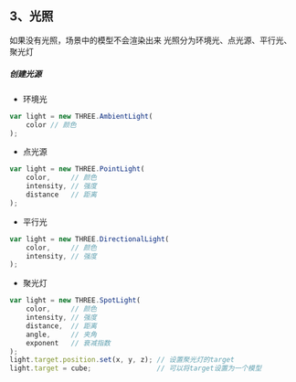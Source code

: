## 3、光照

如果没有光照，场景中的模型不会渲染出来
光照分为环境光、点光源、平行光、聚光灯

##### 创建光源
* 环境光
```javascript
var light = new THREE.AmbientLight(
    color // 颜色
);
```

* 点光源
```javascript
var light = new THREE.PointLight(
    color,     // 颜色
    intensity, // 强度
    distance   // 距离
);
```

* 平行光
```javascript
var light = new THREE.DirectionalLight(
    color,     // 颜色
    intensity, // 强度
);
```

* 聚光灯
```javascript
var light = new THREE.SpotLight(
    color,     // 颜色
    intensity, // 强度
    distance,  // 距离
    angle,     // 夹角
    exponent   // 衰减指数
);
light.target.position.set(x, y, z); // 设置聚光灯的target
light.target = cube;                // 可以将target设置为一个模型
```

